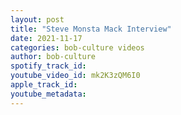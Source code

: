 ```yaml
---
layout: post
title: "Steve Monsta Mack Interview"
date: 2021-11-17
categories: bob-culture videos
author: bob-culture
spotify_track_id: 
youtube_video_id: mk2K3zQM6I0
apple_track_id: 
youtube_metadata: 
---
```

